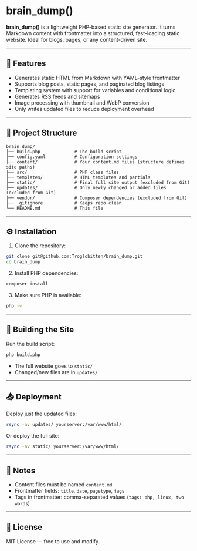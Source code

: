 # brain_dump()

**brain_dump()** is a lightweight PHP-based static site generator. It turns Markdown content with frontmatter into a structured, fast-loading static website. Ideal for blogs, pages, or any content-driven site.

---

## 🚀 Features
- Generates static HTML from Markdown with YAML-style frontmatter
- Supports blog posts, static pages, and paginated blog listings
- Templating system with support for variables and conditional logic
- Generates RSS feeds and sitemaps
- Image processing with thumbnail and WebP conversion
- Only writes updated files to reduce deployment overhead

---

## 📂 Project Structure
```
brain_dump/
├── build.php             # The build script
├── config.yaml           # Configuration settings
├── content/              # Your content.md files (structure defines site paths)
├── src/                  # PHP class files
├── templates/            # HTML templates and partials
├── static/               # Final full site output (excluded from Git)
├── updates/              # Only newly changed or added files (excluded from Git)
├── vendor/               # Composer dependencies (excluded from Git)
├── .gitignore            # Keeps repo clean
└── README.md             # This file
```

---

## ⚙️ Installation

1. Clone the repository:
```bash
git clone git@github.com:Troglobitten/brain_dump.git
cd brain_dump
```

2. Install PHP dependencies:
```bash
composer install
```

3. Make sure PHP is available:
```bash
php -v
```

---

## 🔨 Building the Site
Run the build script:
```bash
php build.php
```

- The full website goes to `static/`
- Changed/new files are in `updates/`

---

## 📤 Deployment
Deploy just the updated files:
```bash
rsync -av updates/ yourserver:/var/www/html/
```

Or deploy the full site:
```bash
rsync -av static/ yourserver:/var/www/html/
```

---

## 🧠 Notes
- Content files must be named `content.md`
- Frontmatter fields: `title`, `date`, `pagetype`, `tags`
- Tags in frontmatter: comma-separated values (`tags: php, linux, two words`)

---

## 🔗 License
MIT License — free to use and modify.

